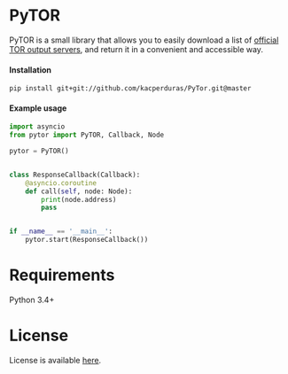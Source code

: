 # PyTOR
PyTOR is a small library that allows you to easily download a list of [official TOR output servers](https://check.torproject.org/exit-addresses), and return it in a convenient and accessible way.

#### Installation
```
pip install git+git://github.com/kacperduras/PyTor.git@master
```

#### Example usage
```python
import asyncio
from pytor import PyTOR, Callback, Node

pytor = PyTOR()


class ResponseCallback(Callback):
    @asyncio.coroutine
    def call(self, node: Node):
        print(node.address)
        pass


if __name__ == '__main__':
    pytor.start(ResponseCallback())
```

# Requirements
Python 3.4+

# License
License is available [here](LICENSE).
